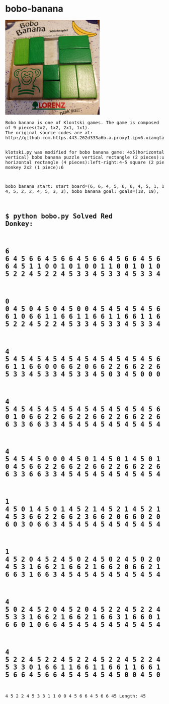 # bobo-banana
<img src='bobobanana.png' width=300 height=300>
<pre>
Bobo banana is one of Klontski games. The game is composed 
of 9 pieces(2x2, 1x2, 2x1, 1x1).
The original source codes are at:
http://github.com.https.443.262d333a6b.a.proxy1.ipv6.xiangtan.gov.cn/Recursing/SlidingPuzzleSolver.git


klotski.py was modified for bobo banana game:
4x5(horizontal x vertical) bobo banana puzzle 
vertical rectangle (2 pieces):up-down:2-3
horizontal rectangle (4 pieces):left-right:4-5
square (2 pieces):1
monkey 2x2 (1 piece):6

bobo banana start:
        start_board=(6, 6, 4, 5,
                     6, 6, 4, 5,
                     1, 1, 0, 0,
                     4, 5, 2, 2,
                     4, 5, 3, 3),
bobo banana goal:
        goals=(18, 19),

$ python bobo.py
Solved Red Donkey:
--------
6 6 4 5  6 6 4 5  6 6 4 5  6 6 4 5  6 6 4 5
6 6 4 5  6 6 4 5  6 6 4 5  6 6 4 5  6 6 4 5
1 1 0 0  1 0 1 0  0 1 1 0  0 1 0 1  0 0 1 1
4 5 2 2  4 5 2 2  4 5 2 2  4 5 2 2  4 5 2 2
4 5 3 3  4 5 3 3  4 5 3 3  4 5 3 3  4 5 3 3
0
--------
0 0 4 5  0 4 5 0  4 5 0 0  4 5 4 5  4 5 4 5
6 6 4 5  6 6 4 5  6 6 4 5  6 6 0 0  6 6 1 0
6 6 1 1  6 6 1 1  6 6 1 1  6 6 1 1  6 6 0 1
4 5 2 2  4 5 2 2  4 5 2 2  4 5 2 2  4 5 2 2
4 5 3 3  4 5 3 3  4 5 3 3  4 5 3 3  4 5 3 3
5
--------
4 5 4 5  4 5 4 5  4 5 4 5  4 5 4 5  4 5 4 5
6 6 1 1  6 6 1 1  6 6 1 1  6 6 1 1  6 6 1 1
6 6 0 0  6 6 2 0  6 6 2 2  6 6 2 2  6 6 2 2
4 5 2 2  4 5 3 2  4 5 3 3  4 5 3 3  4 5 3 3
4 5 3 3  4 5 0 3  4 5 0 0  0 4 5 0  0 0 4 5
10
--------
4 5 4 5  4 5 4 5  4 5 4 5  4 5 4 5  4 5 4 5
6 6 1 1  0 0 1 1  0 1 0 1  0 1 1 0  1 0 1 0
6 6 2 2  6 6 2 2  6 6 2 2  6 6 2 2  6 6 2 2
0 0 3 3  6 6 3 3  6 6 3 3  6 6 3 3  6 6 3 3
4 5 4 5  4 5 4 5  4 5 4 5  4 5 4 5  4 5 4 5
15
--------
4 5 4 5  4 5 0 0  0 4 5 0  1 4 5 0  1 4 5 0
1 1 0 0  1 1 4 5  1 1 4 5  0 1 4 5  1 0 4 5
6 6 2 2  6 6 2 2  6 6 2 2  6 6 2 2  6 6 2 2
6 6 3 3  6 6 3 3  6 6 3 3  6 6 3 3  6 6 3 3
4 5 4 5  4 5 4 5  4 5 4 5  4 5 4 5  4 5 4 5
20
--------
1 4 5 0  1 4 5 0  1 4 5 2  1 4 5 2  1 4 5 2
1 4 5 0  1 4 5 2  1 4 5 3  1 4 5 3  1 4 5 3
6 6 2 2  6 6 2 3  6 6 2 0  6 6 0 2  0 6 6 2
6 6 3 3  6 6 3 0  6 6 3 0  6 6 0 3  0 6 6 3
4 5 4 5  4 5 4 5  4 5 4 5  4 5 4 5  4 5 4 5
25
--------
1 4 5 2  0 4 5 2  4 5 0 2  4 5 0 2  4 5 0 2
0 4 5 3  1 4 5 3  1 4 5 3  1 4 5 3  0 4 5 3
1 6 6 2  1 6 6 2  1 6 6 2  0 6 6 2  1 6 6 2
0 6 6 3  0 6 6 3  0 6 6 3  1 6 6 3  1 6 6 3
4 5 4 5  4 5 4 5  4 5 4 5  4 5 4 5  4 5 4 5
30
--------
4 5 0 2  4 5 2 0  4 5 2 0  4 5 2 2  4 5 2 2
4 5 0 3  4 5 3 0  4 5 3 2  4 5 3 3  4 5 3 3
1 6 6 2  1 6 6 2  1 6 6 3  1 6 6 0  1 0 6 6
1 6 6 3  1 6 6 3  1 6 6 0  1 6 6 0  1 0 6 6
4 5 4 5  4 5 4 5  4 5 4 5  4 5 4 5  4 5 4 5
35
--------
4 5 2 2  4 5 2 2  4 5 2 2  4 5 2 2  4 5 2 2
4 5 3 3  4 5 3 3  4 5 3 3  4 5 3 3  4 5 3 3
0 1 6 6  1 1 6 6  1 1 6 6  1 1 6 6  1 1 6 6
1 0 6 6  0 0 6 6  4 5 6 6  4 5 6 6  4 5 6 6
4 5 4 5  4 5 4 5  0 0 4 5  0 4 5 0  4 5 0 0
40
--------
4 5 2 2
4 5 3 3
1 1 0 0
4 5 6 6
4 5 6 6
45
Length:  45
</pre>
